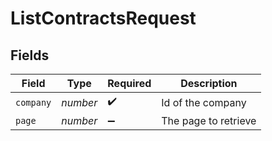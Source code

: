 # ListContractsRequest


## Fields

| Field                | Type                 | Required             | Description          |
| -------------------- | -------------------- | -------------------- | -------------------- |
| `company`            | *number*             | :heavy_check_mark:   | Id of the company    |
| `page`               | *number*             | :heavy_minus_sign:   | The page to retrieve |